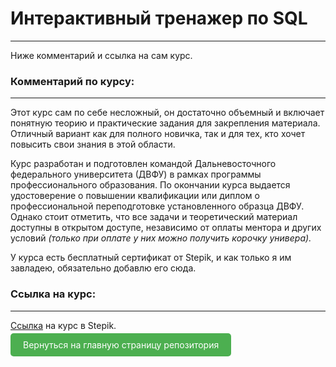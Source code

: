 # Интерактивный тренажер по SQL

---

Ниже комментарий и ссылка на сам курс.

### Комментарий по курсу:

---

Этот курс сам по себе несложный, он достаточно объемный и включает понятную теорию и практические задания для закрепления материала. Отличный вариант как для полного новичка, так и для тех, кто хочет повысить свои знания в этой области.

Курс разработан и подготовлен командой Дальневосточного федерального университета (ДВФУ) в рамках программы профессионального образования. По окончании курса выдается удостоверение о повышении квалификации или диплом о профессиональной переподготовке установленного образца ДВФУ. Однако стоит отметить, что все задачи и теоретический материал доступны в открытом доступе, независимо от оплаты ментора и других условий *(только при оплате у них можно получить корочку универа).*

У курса есть бесплатный сертификат от Stepik, и как только я им завладею, обязательно добавлю его сюда.

### Ссылка на курс:

---

[Ссылка](https://stepik.org/course/63054/syllabus) на курс в Stepik.

<a href="https://github.com/Akhzariell/my_certificates/blob/main/README.md" style="padding: 10px 20px; background-color: #4CAF50; color: white; text-decoration: none; border-radius: 5px;">Вернуться на главную страницу репозитория</a>
